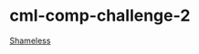 # cml-comp-challenge-2

[Shameless](https://christielynam.github.io/cml-comp-challenge-2/assets/screenshot/screenshot_comp2.png)

